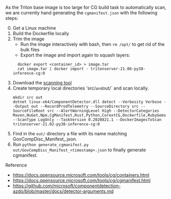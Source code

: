 As the Triton base image is too large for CG build task to automatically scan, we are currently hand generating the `cgmanifest.json` with the following steps:

0. Get a Linux machine
1. Build the Dockerfile locally
2. Trim the image
   - Run the image interactively with bash, then `rm /opt/` to get rid of the bulk files
   - Export the image and import again to squash layers:
   ```
     docker export <container_id> > image.tar
     cat image.tar | docker import - tritonserver-21.06-py38-inference-cg:0
   ```
3. Download the [scanning tool](https://github.com/microsoft/componentdetection-azdo/releases)
4. Create temporary local directories 'src/` and `out/` and scan locally.
   ```
   mkdir src out
   dotnet linux-x64/ComponentDetector.dll detect --Verbosity Verbose --Output out --RecordProdTelemetry --SourceDirectory src --SourceFileRoot src --AlertWarningLevel High --DetectorCategories Maven,NuGet,Npm,CgManifest,Rust,Python,CorextCG,Dockerfile,RubyGems,DockerCompose,GoMod,Linux --ScanType LogOnly --TaskVersion 0.2020821.1 --DockerImagesToScan tritonserver-21.02-py38-inference-cg:0
   ```
5. Find in the `out/` directory a file with its name matching GovCompDisc_Manifest_<timestamp>.json.
6. Run `python generate_cgmanifest.py out/GovCompDisc_Manifest_<timestamp>.json` to finally generate cgmanifest.

Reference
- https://docs.opensource.microsoft.com/tools/cg/containers.html
- https://docs.opensource.microsoft.com/tools/cg/cgmanifest.html
- https://github.com/microsoft/componentdetection-azdo/blob/master/docs/detector-arguments.md

